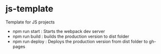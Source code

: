 # js-template
Template for JS projects

- npm run start : Starts the webpack dev server
- npm run build : builds the production version to dist folder
- npm run deploy : Deploys the production version from dist folder to gh-pages 